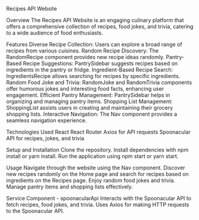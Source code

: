 Recipes API Website

Overview
The Recipes API Website is an engaging culinary platform that offers a comprehensive collection of recipes, food jokes, and trivia, catering to a wide audience of food enthusiasts.

Features
Diverse Recipe Collection: Users can explore a broad range of recipes from various cuisines.
Random Recipe Discovery: The RandomRecipe component provides new recipe ideas randomly.
Pantry-Based Recipe Suggestions: PantrySidebar suggests recipes based on ingredients in the pantry or fridge.
Ingredient-Based Recipe Search: IngredientsRecipe allows searching for recipes by specific ingredients.
Random Food Joke and Trivia: RandomJoke and RandomTrivia components offer humorous jokes and interesting food facts, enhancing user engagement.
Efficient Pantry Management: PantrySidebar helps in organizing and managing pantry items.
Shopping List Management: ShoppingList assists users in creating and maintaining their grocery shopping lists.
Interactive Navigation: The Nav component provides a seamless navigation experience.

Technologies Used
React
React Router
Axios for API requests
Spoonacular API for recipes, jokes, and trivia

Setup and Installation
Clone the repository.
Install dependencies with npm install or yarn install.
Run the application using npm start or yarn start.

Usage
Navigate through the website using the Nav component.
Discover new recipes randomly on the Home page and search for recipes based on ingredients on the Recipes page.
Enjoy random food jokes and trivia.
Manage pantry items and shopping lists effectively.

Service Component - spoonacularApi
Interacts with the Spoonacular API to fetch recipes, food jokes, and trivia.
Uses Axios for making HTTP requests to the Spoonacular API.

